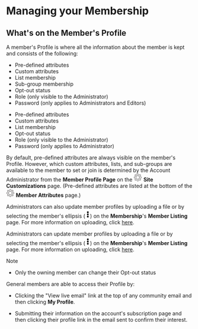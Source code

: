 # Managing your Membership

<span id="gv-2members-5membersprofile"></span>
## What's on the Member's Profile

A member's Profile is where all the information about the member is kept and consists of the following:

<span class="sub g4s"> 

* Pre-defined attributes 
* Custom attributes 
* List membership 
* Sub-group membership
* Opt-out status
* Role (only visible to the Administrator)
* Password (only applies to Administrators and Editors)

</span> <!-- sub g4s -->

<span class="free"> 

* Pre-defined attributes 
* Custom attributes 
* List membership 
* Opt-out status
* Role (only visible to the Administrator)
* Password (only applies to Administrator)

</span> <!-- free -->

<span class="sub g4s"> 
 
By default, pre-defined attributes are always visible on the member's
Profile.  However, which custom attributes, lists, and sub-groups are available to the member
to set or join is determined by the Account Administrator from the **Member Profile Page** on the <img src="/docimages/transparent-gear-icon.png" height="22">
**Site Customizations** page.  (Pre-defined attributes are listed at the bottom of the
<img src="/docimages/transparent-gear-icon.png" height="22"> **Member Attributes** page.)

Administrators can also update member profiles by uploading a file or by selecting the
member's ellipsis (<img src="/docimages/ellipsis.png" height="22">) on the **Membership**'s **Member Listing** page.  For more information on uploading, click [here](/2-members/1_2-membersAdd.md?[LINK-QARGS-DOC]#gv-2members-12membersAdd).

</span> <!-- sub g4s -->

<span class="free"> 

Administrators can update member profiles by uploading a file or by selecting the
member's ellipsis (<img src="/docimages/ellipsis.png" height="22">) on the **Membership**'s **Member Listing** page.  For more information on uploading, click [here](/2-members/1_2-membersAdd.md?[LINK-QARGS-DOC]#gv-2members-12membersAdd).

</span> <!-- free -->

<span class="free sub"> 

Note

* Only the owning member can change their Opt-out status

</span> <!-- free sub -->

General members are able to access their Profile by:

* Clicking the "View live email" link at the top of any community
email and then clicking **My Profile**.
 
* Submitting their information on the account's subscription page and then 
clicking their profile link in the email sent to confirm their interest.
